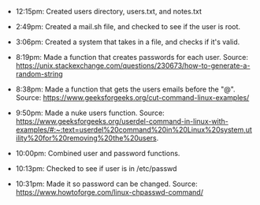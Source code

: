 * 12:15pm: Created users directory, users.txt, and notes.txt

* 2:49pm: Created a mail.sh file, and checked to see if the user is root.

* 3:06pm: Created a system that takes in a file, and checks if it's valid.

* 8:19pm: Made a function that creates passwords for each user. Source: https://unix.stackexchange.com/questions/230673/how-to-generate-a-random-string

* 8:38pm: Made a function that gets the users emails before the "@". Source: https://www.geeksforgeeks.org/cut-command-linux-examples/

* 9:50pm: Made a nuke users function. Source: https://www.geeksforgeeks.org/userdel-command-in-linux-with-examples/#:~:text=userdel%20command%20in%20Linux%20system,utility%20for%20removing%20the%20users.

* 10:00pm: Combined user and password functions.

* 10:13pm: Checked to see if user is in /etc/passwd

* 10:31pm: Made it so password can be changed. Source: https://www.howtoforge.com/linux-chpasswd-command/
